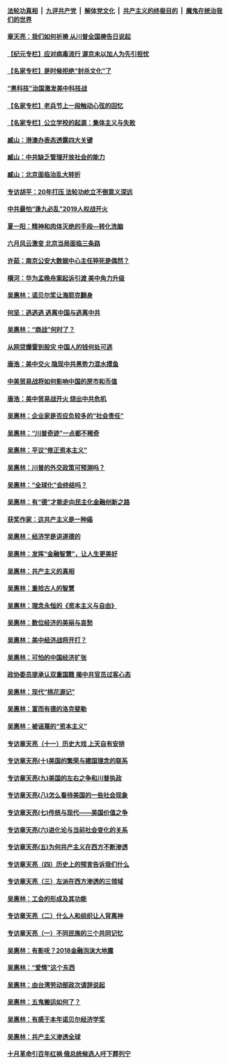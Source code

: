 ####  [法轮功真相](../../../../basic/blob/master/README.md?t=07092002) &nbsp;|&nbsp; [九评共产党](../../../../9ping.md/blob/master/README.md?t=07092002) &nbsp;|&nbsp; [解体党文化](../../../../jtdwh.md/blob/master/README.md?t=07092002)  &nbsp;|&nbsp; [共产主义的终极目的](../../../../gczydzjmd.md/blob/master/README.md?t=07092002) &nbsp;|&nbsp; [魔鬼在统治我们的世界](../../../../mgztzwmdsj.md/blob/master/README.md?t=07092002) 

#### [章天亮：我们如何祈祷 从川普全国祷告日说起](../pages/nsc423/n11944627.md?t=07092002) 

#### [【纪元专栏】应对病毒流行 渥京未以加人为先引担忧](../pages/nsc423/n11875714.md?t=07092002) 

#### [【名家专栏】是时候拒绝“封杀文化”了](../pages/nsc423/n11814093.md?t=07092002) 

#### [“黑科技”治国激发美中科技战](../pages/nsc423/n11638056.md?t=07092002) 

#### [【名家专栏】老兵节上一段触动心弦的回忆](../pages/nsc423/n11646016.md?t=07092002) 

#### [【名家专栏】公立学校的起源：集体主义与失败](../pages/nsc423/n11601833.md?t=07092002) 

#### [臧山：港澳办表态透露四大关键](../pages/nsc423/n11421628.md?t=07092002) 

#### [臧山：中共缺乏管理开放社会的能力](../pages/nsc423/n11407457.md?t=07092002) 

#### [臧山：北京面临治乱大转折](../pages/nsc423/n11406895.md?t=07092002) 

#### [专访胡平：20年打压 法轮功屹立不倒意义深远](../pages/nsc423/n11398800.md?t=07092002) 

#### [中共最怕“逢九必乱”2019人权战开火](../pages/nsc423/n11385248.md?t=07092002) 

#### [夏一阳：精神和肉体灭绝的手段—转化洗脑](../pages/nsc423/n11368250.md?t=07092002) 

#### [六月风云激变 北京当局面临三条路](../pages/nsc423/n11313668.md?t=07092002) 

#### [许茹：南京公安大数据中心主任猝死是偶然？](../pages/nsc423/n11064744.md?t=07092002) 

#### [横河：华为孟晚舟案起诉引渡 美中角力升级](../pages/nsc423/n11027230.md?t=07092002) 

#### [吴惠林：诺贝尔奖让海耶克翻身](../pages/nsc423/n10890049.md?t=07092002) 

#### [何坚：逃逃逃 逃离中国与逃离中共](../pages/nsc423/n10592891.md?t=07092002) 

#### [吴惠林：“商战”何时了？](../pages/nsc423/n10573558.md?t=07092002) 

#### [从网贷爆雷到股灾 中国人的钱何处可逃](../pages/nsc423/n10572800.md?t=07092002) 

#### [唐浩：美中交火 隐现中共黑势力混水摸鱼](../pages/nsc423/n10544040.md?t=07092002) 

#### [中美贸易战将如何影响中国的房市和币值](../pages/nsc423/n10543697.md?t=07092002) 

#### [唐浩：美中贸易战开火 烧出中共危机](../pages/nsc423/n10540126.md?t=07092002) 

#### [吴惠林：企业家是否应负较多的“社会责任”](../pages/nsc423/n10535022.md?t=07092002) 

#### [吴惠林：“川普奇迹”一点都不稀奇](../pages/nsc423/n10512808.md?t=07092002) 

#### [吴惠林：平议“修正资本主义”](../pages/nsc423/n10495724.md?t=07092002) 

#### [吴惠林：川普的外交政策可预测吗？](../pages/nsc423/n10462387.md?t=07092002) 

#### [吴惠林：“全球化”会终结吗？](../pages/nsc423/n10452838.md?t=07092002) 

#### [吴惠林：有“德”才能走向民主化金融创新之路](../pages/nsc423/n10432292.md?t=07092002) 

#### [获奖作家：这共产主义是一种癌](../pages/nsc423/n10431541.md?t=07092002) 

#### [吴惠林：经济学是讲道德的](../pages/nsc423/n10398014.md?t=07092002) 

#### [吴惠林：发挥“金融智慧”，让人生更美好](../pages/nsc423/n10375019.md?t=07092002) 

#### [吴惠林：共产主义的真相](../pages/nsc423/n10351394.md?t=07092002) 

#### [吴惠林：重拾古人的智慧](../pages/nsc423/n10337691.md?t=07092002) 

#### [吴惠林：理念永恒的《资本主义与自由》](../pages/nsc423/n10316274.md?t=07092002) 

#### [吴惠林：数位经济的美丽与哀愁](../pages/nsc423/n10292946.md?t=07092002) 

#### [吴惠林：美中经济战将开打？](../pages/nsc423/n10258825.md?t=07092002) 

#### [吴惠林：可怕的中国经济扩张](../pages/nsc423/n10219147.md?t=07092002) 

#### [政协委员提承认双重国籍 揭中共官员过客心态](../pages/nsc423/n10208809.md?t=07092002) 

#### [吴惠林：现代“桃花源记”](../pages/nsc423/n10185234.md?t=07092002) 

#### [吴惠林：富而有德的洛克斐勒](../pages/nsc423/n10142264.md?t=07092002) 

#### [吴惠林：被诬蔑的“资本主义”](../pages/nsc423/n10124816.md?t=07092002) 

#### [专访章天亮（十一）历史大戏 上天自有安排](../pages/nsc423/n10094905.md?t=07092002) 

#### [专访章天亮(十)美国的繁荣与建国理念的联系](../pages/nsc423/n10094899.md?t=07092002) 

#### [专访章天亮(九)美国的左右之争和川普执政](../pages/nsc423/n10094889.md?t=07092002) 

#### [专访章天亮(八)怎么看待美国的一些社会现象](../pages/nsc423/n10094857.md?t=07092002) 

#### [专访章天亮(七)传统与现代——美国价值之争](../pages/nsc423/n10093140.md?t=07092002) 

#### [专访章天亮(六)进化论与当前社会变化的关系](../pages/nsc423/n10092036.md?t=07092002) 

#### [专访章天亮(五)为何共产主义在西方不断渗透](../pages/nsc423/n10083620.md?t=07092002) 

#### [专访章天亮（四）历史上的预言告诉我们什么](../pages/nsc423/n10083606.md?t=07092002) 

#### [专访章天亮（三）左派在西方渗透的三领域](../pages/nsc423/n10081115.md?t=07092002) 

#### [吴惠林：工会的形成及其功能](../pages/nsc423/n10080633.md?t=07092002) 

#### [专访章天亮（二）什么人和组织让人背离神](../pages/nsc423/n10076637.md?t=07092002) 

#### [专访章天亮（一）不同民族的三个共同记忆](../pages/nsc423/n10074188.md?t=07092002) 

#### [吴惠林：有影呒？2018金融泡沫大地震](../pages/nsc423/n10040534.md?t=07092002) 

#### [吴惠林：“爱情”这个东西](../pages/nsc423/n10019423.md?t=07092002) 

#### [吴惠林：由台湾劳动部政次请辞说起](../pages/nsc423/n9979679.md?t=07092002) 

#### [吴惠林：五鬼搬运如何了？](../pages/nsc423/n9925338.md?t=07092002) 

#### [吴惠林：有感于本年诺贝尔经济学奖](../pages/nsc423/n9871883.md?t=07092002) 

#### [吴惠林：共产主义渗透全球](../pages/nsc423/n9812748.md?t=07092002) 

#### [十月革命引百年红祸 俄总统候选人吁下葬列宁](../pages/nsc423/n9810182.md?t=07092002) 

